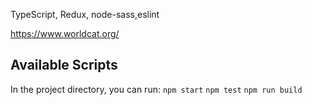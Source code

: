 TypeScript, Redux, node-sass,eslint

https://www.worldcat.org/

## Available Scripts

In the project directory, you can run:
 `npm start`
 `npm test`
 `npm run build`